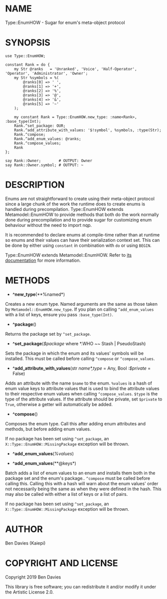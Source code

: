 NAME
====

Type::EnumHOW - Sugar for enum's meta-object protocol

SYNOPSIS
========

    use Type::EnumHOW;

    constant Rank = do {
        my Str @ranks   = 'Unranked', 'Voice', 'Half-Operator', 'Operator', 'Administrator', 'Owner';
        my Str %symbols = %(
            @ranks[0] => ' ',
            @ranks[1] => '+',
            @ranks[2] => '%',
            @ranks[3] => '@',
            @ranks[4] => '&',
            @ranks[5] => '~'
        );
      
        my constant Rank = Type::EnumHOW.new_type: :name<Rank>, :base_type(Int);
        Rank.^set_package: OUR;
        Rank.^add_attribute_with_values: '$!symbol', %symbols, :type(Str);
        Rank.^compose;
        Rank.^add_enum_values: @ranks;
        Rank.^compose_values;
        Rank
    };

    say Rank::Owner;        # OUTPUT: Owner
    say Rank::Owner.symbol; # OUTPUT: ~

DESCRIPTION
===========

Enums are not straightforward to create using their meta-object protocol since a large chunk of the work the runtime does to create enums is handled during precompilation. Type::EnumHOW extends Metamodel::EnumHOW to provide methods that both do the work normally done during precompilation and to provide sugar for customizing enum behaviour without the need to import nqp.

It is recommended to declare enums at compile-time rather than at runtime so enums and their values can have their serialization context set. This can be done by either using `constant` in combination with `do` or using `BEGIN`.

Type::EnumHOW extends Metamodel::EnumHOW. Refer to [its documentation](https://docs.perl6.org/type/Metamodel::EnumHOW) for more information.

METHODS
=======

  * **^new_type**(**%named*)

Creates a new enum type. Named arguments are the same as those taken by `Metamodel::EnumHOW.new_type`. If you plan on calling `^add_enum_values` with a list of keys, ensure you pass `:base_type(Int)`.

  * **^package**()

Returns the package set by `^set_package`.

  * **^set_package**(*$package* where *.WHO ~~ Stash | PseudoStash)

Sets the package in which the enum and its values' symbols will be installed. This must be called before calling `^compose` or `^compose_values`.

  * **^add_attribute_with_values**(str *$name*, %values, Mu:U *:$type* = Any, Bool *:$private* = False)

Adds an attribute with the name `$name` to the enum. `%values` is a hash of enum value keys to attribute values that is used to bind the attribute values to their respective enum values when calling `^compose_values`. `$type` is the type of the attribute values. If the attribute should be private, set `$private` to `True`, otherwise a getter will automatically be added.

  * **^compose**()

Composes the enum type. Call this after adding enum attributes and methods, but before adding enum values.

If no package has been set using `^set_package`, an `X::Type::EnumHOW::MissingPackage` exception will be thrown.

  * **^add_enum_values**(*%values*)

  * **^add_enum_values**(**@keys*)

Batch adds a list of enum values to an enum and installs them both in the package set and the enum's package.. `^compose` must be called before calling this. Calling this with a hash will warn about the enum values' order not necessarily being the same as when they were defined in the hash. This may also be called with either a list of keys or a list of pairs.

If no package has been set using `^set_package`, an `X::Type::EnumHOW::MissingPackage` exception will be thrown.

AUTHOR
======

Ben Davies (Kaiepi)

COPYRIGHT AND LICENSE
=====================

Copyright 2019 Ben Davies

This library is free software; you can redistribute it and/or modify it under the Artistic License 2.0.

